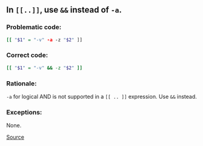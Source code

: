 ## In `[[..]]`, use `&&` instead of `-a`.

### Problematic code:

```sh
[[ "$1" = "-v" -a -z "$2" ]]
```

### Correct code:

```sh
[[ "$1" = "-v" && -z "$2" ]]
```

### Rationale:

`-a` for logical AND is not supported in a `[[ .. ]]` expression. Use `&&` instead.

### Exceptions:

None.

[Source](https://github.com/koalaman/shellcheck/wiki/SC2108)

